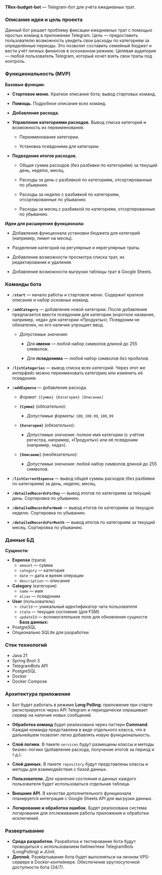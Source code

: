**TRex-budget-bot** — Telegram-бот для учёта ежедневных трат.

### **Описание идеи и цель проекта**

Данный бот решает проблему фиксации ежедневных трат с помощью простых команд в приложении Telegram.
Цель — предоставить пользователю возможность увидеть свои расходы по категориям за определённые периоды. Это позволит составить семейный бюджет и вести учёт личных финансов в осознанном режиме.
Целевая аудитория — любой пользователь Telegram, который хочет взять свои траты под контроль.

### **Функциональность (MVP)**

**Базовые функции:**

- **Стартовое меню.** Краткое описание бота, вывод стартовых команд.

- **Помощь.** Подробное описание всех команд.

- **Добавление расхода.**

- **Управление категориями расходов.** Вывод списка категорий и возможность их переименования.

	- Переименование категории.

	- Установка псевдонима для категории.

- **Подведение итогов расходов.**

	- Общая сумма расходов (без разбивки по категориям) за текущий день, неделю, месяц.

	- Расходы за день с разбивкой по категориям, отсортированные по убыванию.

	- Расходы за неделю с разбивкой по категориям, отсортированные по убыванию.

	- Расходы за месяц с разбивкой по категориям, отсортированные по убыванию.


**Идеи для расширения функционала:**

- Добавление функционала установки бюджета для категорий (например, лимит на месяц).

- Разделение категорий на регулярные и нерегулярные траты.

- Добавление возможности просмотра списка трат, их редактирования и удаления.

- Добавление возможности выгрузки таблицы трат в Google Sheets.


### **Команды бота**

- **`/start`** — начало работы и стартовое меню. Содержит краткое описание и набор основных команд.

- **`/addCategory`** — добавление новой категории. После добавления предлагается ввести псевдоним для категории (короткое название, например, «еда» для категории «Продукты»). Псевдоним не обязателен, но его наличие упрощает ввод.

	- _Допустимые значения:_

		- Для **имени** — любой набор символов длиной до 255 символов.

		- Для **псевдонима** — любой набор символов _без пробелов_.

- **`/listCategories`** — вывод списка всех категорий. Через этот же интерфейс можно переименовать категорию или изменить её псевдоним.

- **`/addExpense`** — добавление расхода.

	- _Формат:_ `{Сумма} {Категория} [Описание]`

	- **`{Сумма}`** (обязательно):

		- _Допустимые форматы:_ `100`, `100.99`, `100,99`

	- **`{Категория}`** (обязательно):

		- _Допустимые значения:_ полное имя категории (с учётом регистра, например, «Продукты») или её псевдоним (например, «еда»).

	- **`[Описание]`** (необязательно):

		- _Допустимые значения:_ любой набор символов длиной до 255 символов.

- **`/listCurrentExpense`** — вывод общей суммы расходов (без разбивки по категориям) за день, неделю, месяц.

- **`/detailedRecordsForDay`** — вывод итогов по категориям за текущий день. Сортировка по убыванию.

- **`/detailedRecordsForWeek`** — вывод итогов по категориям за текущую неделю. Сортировка по убыванию.

- **`/detailedRecordsForMonth`** — вывод итогов по категориям за текущий месяц. Сортировка по убыванию.


### **Данные БД**

**Сущности:**

- **Expense** (трата)
	- `amount` — сумма
	- `category` — категория
	- `date` — дата и время операции
	- `description` — описание
- **Category** (категория)
	- `name` — имя
	- `alias` — псевдоним
- **User** (пользователь)
	- `chatId` — уникальный идентификатор чата пользователя
	- `state` — текущее состояние (для FSM)
	- `updateId` — вспомогательное поле для обновления сущности
	  **База данных:**
- PostgreSQL
- Опционально SQLite для разработки

### **Стек технологий**

- Java 21
- Spring Boot 3
- TelegramBots API
- PostgreSQL
- Docker
- Docker Compose

### **Архитектура приложения**

- Бот будет работать в режиме **Long Polling**: приложение при старте регистрируется через API Telegram и периодически опрашивает сервер на наличие новых сообщений.

- **Обработка команд** будет реализована через паттерн **Command**. Каждая команда представлена в виде отдельного класса, что в дальнейшем позволит легко добавлять новую функциональность.

- **Слой логики.** В пакете `services` будут размещены классы и методы бизнес-логики (добавление расхода, получение итогов за период и т.д.).

- **Слой данных.** В пакете `repository` будут представлены классы и методы для взаимодействия с базой данных.

- **Пользователи.** Для хранения состояния и данных каждого пользователя будет использоваться отдельная таблица.

- **Внешние API.** В качестве дополнительного функционала планируется интеграция с Google Sheets API для выгрузки данных.

- **Логирование и обработка ошибок.** Будет реализована система логирования для отслеживания работы приложения и обработки исключений.

### **Развертывание**

- **Среда разработки.** Разработка и тестирование бота будут проводиться с использованием библиотеки TelegramBots (LongPolling) и JUnit.
- **Деплой.** Развёртывание бота будет выполняться на личном VPS-сервере в Docker-контейнере. Обеспечение круглосуточной доступности бота (24/7).